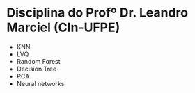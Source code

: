 # Disciplina do Profº Dr. Leandro Marciel (CIn-UFPE)
- KNN
- LVQ
- Random Forest
- Decision Tree
- PCA
- Neural networks
